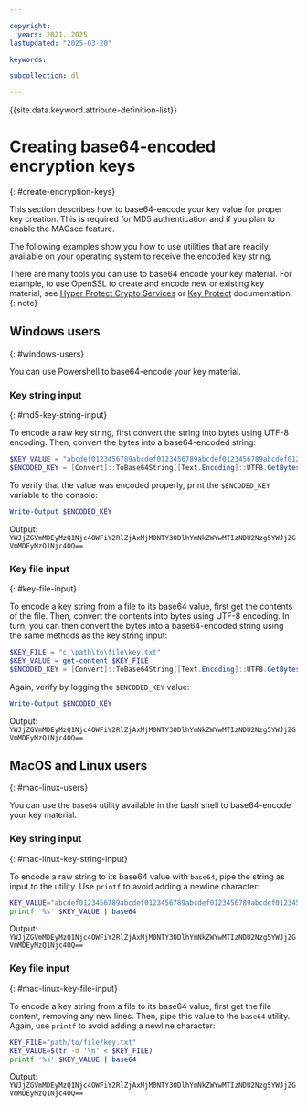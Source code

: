 ```yaml
---

copyright:
  years: 2021, 2025
lastupdated: "2025-03-20"

keywords:

subcollection: dl

---
```


{{site.data.keyword.attribute-definition-list}}

# Creating base64-encoded encryption keys
{: #create-encryption-keys}

This section describes how to base64-encode your key value for proper key creation. This is required for MD5 authentication and if you plan to enable the MACsec feature.

The following examples show you how to use utilities that are readily available on your operating system to receive the encoded key string.

   There are many tools you can use to base64 encode your key material. For example, to use OpenSSL to create and encode new or existing key material, see [Hyper Protect Crypto Services](/docs/hs-crypto?topic=hs-crypto-import-standard-keys#encode-key-material-standard-key) or [Key Protect](/docs/key-protect?topic=key-protect-import-standard-keys#how-to-encode-standard-key-material) documentation.
   {: note}

## Windows users
{: #windows-users}

You can use Powershell to base64-encode your key material.

### Key string input
{: #md5-key-string-input}

To encode a raw key string, first convert the string into bytes using UTF-8 encoding. Then, convert the bytes into a base64-encoded string:

```powershell
$KEY_VALUE = "abcdef0123456789abcdef0123456789abcdef0123456789abcdef0123456789"
$ENCODED_KEY = [Convert]::ToBase64String([Text.Encoding]::UTF8.GetBytes($KEY_VALUE))
```

To verify that the value was encoded properly, print the `$ENCODED_KEY` variable to the console:

```powershell
Write-Output $ENCODED_KEY
```

Output: `YWJjZGVmMDEyMzQ1Njc4OWFiY2RlZjAxMjM0NTY3ODlhYmNkZWYwMTIzNDU2Nzg5YWJjZGVmMDEyMzQ1Njc4OQ==`

### Key file input
{: #key-file-input}

To encode a key string from a file to its base64 value, first get the contents of the file. Then, convert the contents into bytes using UTF-8 encoding. In turn, you can then convert the bytes into a base64-encoded string using the same methods as the key string input:

```powershell
$KEY_FILE = "c:\path\to\file\key.txt"
$KEY_VALUE = get-content $KEY_FILE
$ENCODED_KEY = [Convert]::ToBase64String([Text.Encoding]::UTF8.GetBytes($KEY_VALUE))
```

Again, verify by logging the `$ENCODED_KEY` value:

```powershell
Write-Output $ENCODED_KEY
```

Output: `YWJjZGVmMDEyMzQ1Njc4OWFiY2RlZjAxMjM0NTY3ODlhYmNkZWYwMTIzNDU2Nzg5YWJjZGVmMDEyMzQ1Njc4OQ==`

## MacOS and Linux users
{: #mac-linux-users}

You can use the `base64` utility available in the bash shell to base64-encode your key material.

### Key string input
{: #mac-linux-key-string-input}

To encode a raw string to its base64 value with `base64`, pipe the string as input to the utility. Use `printf` to avoid adding a newline character:

```bash
KEY_VALUE="abcdef0123456789abcdef0123456789abcdef0123456789abcdef0123456789"
printf '%s' $KEY_VALUE | base64
```

Output: `YWJjZGVmMDEyMzQ1Njc4OWFiY2RlZjAxMjM0NTY3ODlhYmNkZWYwMTIzNDU2Nzg5YWJjZGVmMDEyMzQ1Njc4OQ==`

### Key file input
{: #mac-linux-key-file-input}

To encode a key string from a file to its base64 value, first get the file content, removing any new lines. Then, pipe this value to the `base64` utility. Again, use `printf` to avoid adding a newline character:

```bash
KEY_FILE="path/to/file/key.txt"
KEY_VALUE=$(tr -d '\n' < $KEY_FILE)
printf '%s' $KEY_VALUE | base64
```

Output: `YWJjZGVmMDEyMzQ1Njc4OWFiY2RlZjAxMjM0NTY3ODlhYmNkZWYwMTIzNDU2Nzg5YWJjZGVmMDEyMzQ1Njc4OQ==`
